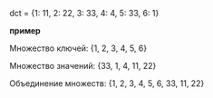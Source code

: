 dct = {1: 11, 2: 22, 3: 33, 4: 4, 5: 33, 6: 1}


**пример**

Множество ключей: {1, 2, 3, 4, 5, 6}

Множество значений: {33, 1, 4, 11, 22}

Объединение множеств: {1, 2, 3, 4, 5, 6, 33, 11, 22}
